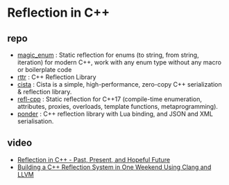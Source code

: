 # Reflection in C++

## repo
- [magic_enum](https://github.com/Neargye/magic_enum) : Static reflection for enums (to string, from string, iteration) for modern C++, work with any enum type without any macro or boilerplate code
- [rttr](https://github.com/rttrorg/rttr) : C++ Reflection Library
- [cista](https://github.com/felixguendling/cista) : Cista is a simple, high-performance, zero-copy C++ serialization & reflection library.
- [refl-cpp](https://github.com/veselink1/refl-cpp) : Static reflection for C++17 (compile-time enumeration, attributes, proxies, overloads, template functions, metaprogramming).
- [ponder](https://github.com/billyquith/ponder) : C++ reflection library with Lua binding, and JSON and XML serialisation.

## video
- [Reflection in C++ - Past, Present, and Hopeful Future](https://www.youtube.com/watch?v=YXIVw6QFgAI)
- [Building a C++ Reflection System in One Weekend Using Clang and LLVM](https://www.youtube.com/watch?v=DUiUBt-fqEY)
